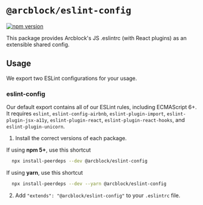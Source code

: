 # `@arcblock/eslint-config`

[![npm version](https://badge.fury.io/js/%40arcblock%2Feslint-config.svg)](https://badge.fury.io/js/%40arcblock%2Feslint-config)

This package provides Arcblock's JS .eslintrc (with React plugins) as an extensible shared config.

## Usage

We export two ESLint configurations for your usage.

### eslint-config

Our default export contains all of our ESLint rules, including ECMAScript 6+. It requires `eslint`, `eslint-config-airbnb`, `eslint-plugin-import`, `eslint-plugin-jsx-a11y`, `eslint-plugin-react`, `eslint-plugin-react-hooks`, and `eslint-plugin-unicorn`.

1. Install the correct versions of each package.

If using **npm 5+**, use this shortcut

```sh
  npx install-peerdeps --dev @arcblock/eslint-config
```

If using **yarn**, use this shortcut

```sh
  npx install-peerdeps --dev --yarn @arcblock/eslint-config
```

2. Add `"extends": "@arcblock/eslint-config"` to your `.eslintrc` file.

